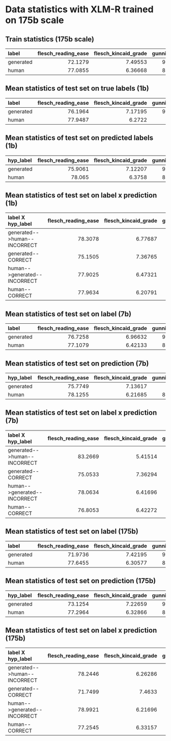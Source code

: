 # Data statistics with XLM-R trained on 175b scale 

## Train statistics (175b scale)

| label     |   flesch_reading_ease |   flesch_kincaid_grade |   gunning_fog |   automated_readability_index |   coleman_liau_index |   linsear_write_formula |   dale_chall_readability_score |   text_standard |   spache_readability |   mcalpine_eflaw |   reading_time |   syllable_count |   lexicon_count |   sentence_count |   char_count |   letter_count |   polysyllabcount |   monosyllabcount |   difficult_words |   get_avg_syllables |
|:----------|----------------------:|-----------------------:|--------------:|------------------------------:|---------------------:|------------------------:|-------------------------------:|----------------:|---------------------:|-----------------:|---------------:|-----------------:|----------------:|-----------------:|-------------:|---------------:|------------------:|------------------:|------------------:|--------------------:|
| generated |               72.1279 |                7.49553 |       9.92797 |                       9.53726 |              8.73224 |                 9.89595 |                        8.90175 |         8.76222 |              4.78386 |          24.8009 |        3.49954 |          70.1521 |         49.751  |          3.05513 |      238.222 |        232.165 |           5.13039 |           36.1388 |           9.15652 |             1.53946 |
| human     |               77.0855 |                6.36668 |       8.67867 |                       8.28842 |              8.18583 |                 8.35742 |                        9.17467 |         8.05069 |              4.47758 |          22.0537 |        3.75376 |          74.1009 |         54.1069 |          3.60962 |      255.534 |        248.537 |           4.51476 |           40.0972 |           9.61615 |             1.50254 |



## Mean statistics of test set on true labels (1b) 

| label     |   flesch_reading_ease |   flesch_kincaid_grade |   gunning_fog |   automated_readability_index |   coleman_liau_index |   linsear_write_formula |   dale_chall_readability_score |   text_standard |   spache_readability |   mcalpine_eflaw |   reading_time |   syllable_count |   lexicon_count |   sentence_count |   char_count |   letter_count |   polysyllabcount |   monosyllabcount |   difficult_words |   get_avg_syllables |
|:----------|----------------------:|-----------------------:|--------------:|------------------------------:|---------------------:|------------------------:|-------------------------------:|----------------:|---------------------:|-----------------:|---------------:|-----------------:|----------------:|-----------------:|-------------:|---------------:|------------------:|------------------:|------------------:|--------------------:|
| generated |               76.1964 |                7.17195 |       9.63688 |                       9.12992 |              7.67626 |                10.2066  |                        8.65041 |         8.40166 |              4.70376 |          26.1502 |        4.08727 |          81.4089 |         60.4203 |          3.64803 |      278.234 |        270.488 |           4.91253 |           45.8773 |           9.55383 |             1.46883 |
| human     |               77.9487 |                6.2722  |       8.6229  |                       8.23241 |              8.03126 |                 8.38806 |                        9.15689 |         7.87265 |              4.45514 |          22.1572 |        3.69595 |          72.8801 |         53.5847 |          3.58424 |      251.592 |        244.671 |           4.32507 |           39.996  |           9.24975 |             1.49542 |



## Mean statistics of test set on predicted labels (1b)

| hyp_label   |   flesch_reading_ease |   flesch_kincaid_grade |   gunning_fog |   automated_readability_index |   coleman_liau_index |   linsear_write_formula |   dale_chall_readability_score |   text_standard |   spache_readability |   mcalpine_eflaw |   reading_time |   syllable_count |   lexicon_count |   sentence_count |   char_count |   letter_count |   polysyllabcount |   monosyllabcount |   difficult_words |   get_avg_syllables |
|:------------|----------------------:|-----------------------:|--------------:|------------------------------:|---------------------:|------------------------:|-------------------------------:|----------------:|---------------------:|-----------------:|---------------:|-----------------:|----------------:|-----------------:|-------------:|---------------:|------------------:|------------------:|------------------:|--------------------:|
| generated   |               75.9061 |                7.12207 |       9.59759 |                       9.04621 |              7.72102 |                10.0318  |                        8.64357 |         8.3032  |              4.66542 |          25.7852 |        3.86555 |          77.3032 |         57.0275 |          3.52723 |      263.141 |        255.687 |           4.85626 |           43.1398 |           9.04436 |             1.47603 |
| human       |               78.065  |                6.3758  |       8.72576 |                       8.36362 |              7.9698  |                 8.65819 |                        9.12725 |         7.99032 |              4.50393 |          22.7349 |        3.90524 |          76.8451 |         56.8465 |          3.68787 |      265.839 |        258.622 |           4.41217 |           42.6533 |           9.68926 |             1.48766 |



## Mean statistics of test set on label x prediction (1b)

| label X hyp_label            |   flesch_reading_ease |   flesch_kincaid_grade |   gunning_fog |   automated_readability_index |   coleman_liau_index |   linsear_write_formula |   dale_chall_readability_score |   text_standard |   spache_readability |   mcalpine_eflaw |   reading_time |   syllable_count |   lexicon_count |   sentence_count |   char_count |   letter_count |   polysyllabcount |   monosyllabcount |   difficult_words |   get_avg_syllables |
|:-----------------------------|----------------------:|-----------------------:|--------------:|------------------------------:|---------------------:|------------------------:|-------------------------------:|----------------:|---------------------:|-----------------:|---------------:|-----------------:|----------------:|-----------------:|-------------:|---------------:|------------------:|------------------:|------------------:|--------------------:|
| generated-->human--INCORRECT |               78.3078 |                6.77687 |       9.28931 |                       8.85141 |              7.69627 |                 9.71097 |                        8.778   |         8.26875 |              4.66823 |          25.073  |        4.28947 |          84.1297 |         63.3531 |          3.75156 |      291.998 |        284.314 |           4.50469 |           48.4266 |          10.2594  |             1.45961 |
| generated--CORRECT           |               75.1505 |                7.36765 |       9.80906 |                       9.26788 |              7.66635 |                10.4522  |                        8.58721 |         8.46749 |              4.72136 |          26.6838 |        3.98711 |          80.0611 |         58.9675 |          3.59675 |      271.416 |        263.639 |           5.11455 |           44.6146 |           9.20433 |             1.4734  |
| human-->generated--INCORRECT |               77.9025 |                6.47321 |       9.03888 |                       8.46053 |              7.86546 |                 8.92131 |                        8.79247 |         7.86912 |              4.51763 |          23.4108 |        3.5444  |          70.0164 |         51.9018 |          3.34356 |      241.28  |        234.677 |           4.17382 |           39.2434 |           8.62168 |             1.48298 |
| human--CORRECT               |               77.9634 |                6.20791 |       8.48987 |                       8.15945 |              8.08429 |                 8.21753 |                        9.27343 |         7.87377 |              4.43516 |          21.7563 |        3.74441 |          73.7959 |         54.123  |          3.66122 |      254.889 |        247.868 |           4.37345 |           40.2368 |           9.45062 |             1.4994  |



## Mean statistics of test set on label (7b)

| label     |   flesch_reading_ease |   flesch_kincaid_grade |   gunning_fog |   automated_readability_index |   coleman_liau_index |   linsear_write_formula |   dale_chall_readability_score |   text_standard |   spache_readability |   mcalpine_eflaw |   reading_time |   syllable_count |   lexicon_count |   sentence_count |   char_count |   letter_count |   polysyllabcount |   monosyllabcount |   difficult_words |   get_avg_syllables |
|:----------|----------------------:|-----------------------:|--------------:|------------------------------:|---------------------:|------------------------:|-------------------------------:|----------------:|---------------------:|-----------------:|---------------:|-----------------:|----------------:|-----------------:|-------------:|---------------:|------------------:|------------------:|------------------:|--------------------:|
| generated |               76.7258 |                6.96632 |       9.41328 |                       8.81483 |              7.57691 |                 9.87694 |                        8.50872 |         8.09153 |              4.59748 |          25.6478 |        4.13872 |          82.7391 |         61.5707 |          3.90553 |      281.738 |        273.823 |           5.05384 |           47.0778 |           9.39354 |             1.47037 |
| human     |               77.1079 |                6.42133 |       8.71621 |                       8.38701 |              8.18418 |                 8.49253 |                        9.13532 |         8.01641 |              4.49203 |          22.3709 |        3.79018 |          74.9316 |         54.9156 |          3.67323 |      258.015 |        250.968 |           4.52086 |           40.9151 |           9.47726 |             1.50267 |



## Mean statistics of test set on prediction (7b)

| hyp_label   |   flesch_reading_ease |   flesch_kincaid_grade |   gunning_fog |   automated_readability_index |   coleman_liau_index |   linsear_write_formula |   dale_chall_readability_score |   text_standard |   spache_readability |   mcalpine_eflaw |   reading_time |   syllable_count |   lexicon_count |   sentence_count |   char_count |   letter_count |   polysyllabcount |   monosyllabcount |   difficult_words |   get_avg_syllables |
|:------------|----------------------:|-----------------------:|--------------:|------------------------------:|---------------------:|------------------------:|-------------------------------:|----------------:|---------------------:|-----------------:|---------------:|-----------------:|----------------:|-----------------:|-------------:|---------------:|------------------:|------------------:|------------------:|--------------------:|
| generated   |               75.7749 |                7.13617 |       9.584   |                       9.10084 |              7.83164 |                10.0139  |                        8.60368 |         8.23879 |              4.65923 |          25.8089 |        4.04983 |          80.8757 |         59.7832 |          3.76215 |      275.684 |        267.979 |           5.07991 |           45.3827 |           9.38271 |             1.48151 |
| human       |               78.1255 |                6.21685 |       8.50356 |                       8.06601 |              7.94536 |                 8.28261 |                        9.06536 |         7.85806 |              4.4221  |          22.0455 |        3.86701 |          76.5182 |         56.4774 |          3.81287 |      263.247 |        256.022 |           4.46807 |           42.4032 |           9.49263 |             1.4925  |



## Mean statistics of test set on label x prediction (7b)

| label X hyp_label            |   flesch_reading_ease |   flesch_kincaid_grade |   gunning_fog |   automated_readability_index |   coleman_liau_index |   linsear_write_formula |   dale_chall_readability_score |   text_standard |   spache_readability |   mcalpine_eflaw |   reading_time |   syllable_count |   lexicon_count |   sentence_count |   char_count |   letter_count |   polysyllabcount |   monosyllabcount |   difficult_words |   get_avg_syllables |
|:-----------------------------|----------------------:|-----------------------:|--------------:|------------------------------:|---------------------:|------------------------:|-------------------------------:|----------------:|---------------------:|-----------------:|---------------:|-----------------:|----------------:|-----------------:|-------------:|---------------:|------------------:|------------------:|------------------:|--------------------:|
| generated-->human--INCORRECT |               83.2669 |                5.41514 |       7.92305 |                       6.91322 |              6.68575 |                 7.83132 |                        8.32846 |         7.00962 |              4.14567 |          21.8514 |        3.92764 |          77.6394 |         59.988  |          4.12019 |      267.375 |        259.976 |           3.80048 |           47.3389 |           8.42548 |             1.42776 |
| generated--CORRECT           |               75.0533 |                7.36294 |       9.79431 |                       9.30104 |              7.80476 |                10.4     |                        8.55481 |         8.36816 |              4.71301 |          26.6185 |        4.19269 |          84.043  |         61.9754 |          3.85065 |      285.41  |        277.364 |           5.37431 |           47.0111 |           9.64106 |             1.48127 |
| human-->generated--INCORRECT |               78.0634 |                6.41696 |       8.91698 |                       8.46589 |              7.91688 |                 8.78948 |                        8.75865 |         7.82846 |              4.48869 |          23.2411 |        3.59673 |          70.8304 |         52.8304 |          3.48148 |      244.838 |        238.214 |           4.1462  |           40.2183 |           8.56335 |             1.48228 |
| human--CORRECT               |               76.8053 |                6.42272 |       8.65263 |                       8.36204 |              8.26882 |                 8.3985  |                        9.25459 |         8.07593 |              4.49309 |          22.0953 |        3.85144 |          76.2302 |         55.5759 |          3.73395 |      262.187 |        255.006 |           4.63951 |           41.1358 |           9.76667 |             1.50913 |



## Mean statistics of test set on label (175b)

| label     |   flesch_reading_ease |   flesch_kincaid_grade |   gunning_fog |   automated_readability_index |   coleman_liau_index |   linsear_write_formula |   dale_chall_readability_score |   text_standard |   spache_readability |   mcalpine_eflaw |   reading_time |   syllable_count |   lexicon_count |   sentence_count |   char_count |   letter_count |   polysyllabcount |   monosyllabcount |   difficult_words |   get_avg_syllables |
|:----------|----------------------:|-----------------------:|--------------:|------------------------------:|---------------------:|------------------------:|-------------------------------:|----------------:|---------------------:|-----------------:|---------------:|-----------------:|----------------:|-----------------:|-------------:|---------------:|------------------:|------------------:|------------------:|--------------------:|
| generated |               71.9736 |                7.42195 |       9.73244 |                       9.60039 |              8.95202 |                 9.64652 |                        8.95041 |         8.74114 |              4.74172 |          24.1505 |        3.49523 |          70.0226 |         49.6093 |          3.08366 |      237.934 |        232.104 |           5.07972 |           35.9124 |           9.23327 |             1.54101 |
| human     |               77.6455 |                6.30577 |       8.59693 |                       8.3     |              8.17728 |                 8.34054 |                        9.2648  |         7.98924 |              4.47913 |          22.1058 |        3.76492 |          74.0558 |         54.4667 |          3.62035 |      256.292 |        249.229 |           4.35519 |           40.6438 |           9.45303 |             1.49693 |



## Mean statistics of test set on prediction (175b)

| hyp_label   |   flesch_reading_ease |   flesch_kincaid_grade |   gunning_fog |   automated_readability_index |   coleman_liau_index |   linsear_write_formula |   dale_chall_readability_score |   text_standard |   spache_readability |   mcalpine_eflaw |   reading_time |   syllable_count |   lexicon_count |   sentence_count |   char_count |   letter_count |   polysyllabcount |   monosyllabcount |   difficult_words |   get_avg_syllables |
|:------------|----------------------:|-----------------------:|--------------:|------------------------------:|---------------------:|------------------------:|-------------------------------:|----------------:|---------------------:|-----------------:|---------------:|-----------------:|----------------:|-----------------:|-------------:|---------------:|------------------:|------------------:|------------------:|--------------------:|
| generated   |               73.1254 |                7.22659 |       9.59261 |                       9.45211 |              8.82518 |                  9.4818 |                        8.9934  |         8.63171 |              4.70565 |          23.9166 |        3.46179 |          68.9851 |         49.2981 |          3.08258 |      235.659 |        229.747 |           4.83815 |           35.9711 |           9.04294 |             1.53243 |
| human       |               77.2964 |                6.32866 |       8.53394 |                       8.21052 |              8.18034 |                  8.2738 |                        9.27599 |         7.97219 |              4.47004 |          21.9661 |        3.87747 |          76.526  |         56.0677 |          3.74849 |      263.952 |        256.718 |           4.53809 |           41.6735 |           9.78356 |             1.49909 |



## Mean statistics of test set on label x prediction (175b)

| label X hyp_label            |   flesch_reading_ease |   flesch_kincaid_grade |   gunning_fog |   automated_readability_index |   coleman_liau_index |   linsear_write_formula |   dale_chall_readability_score |   text_standard |   spache_readability |   mcalpine_eflaw |   reading_time |   syllable_count |   lexicon_count |   sentence_count |   char_count |   letter_count |   polysyllabcount |   monosyllabcount |   difficult_words |   get_avg_syllables |
|:-----------------------------|----------------------:|-----------------------:|--------------:|------------------------------:|---------------------:|------------------------:|-------------------------------:|----------------:|---------------------:|-----------------:|---------------:|-----------------:|----------------:|-----------------:|-------------:|---------------:|------------------:|------------------:|------------------:|--------------------:|
| generated-->human--INCORRECT |               78.2446 |                6.26286 |       8.86971 |                       7.74571 |              7.79029 |                 8.42031 |                        8.23257 |         7.54286 |              4.42114 |          22.5829 |        3.39486 |          67.8857 |         50.3714 |          3.42857 |      231.086 |        225.457 |           4.22857 |           38.4286 |           8.17143 |             1.47119 |
| generated--CORRECT           |               71.7499 |                7.4633  |       9.76322 |                       9.66656 |              8.99347 |                 9.69027 |                        8.97602 |         8.78389 |              4.75316 |          24.2064 |        3.49881 |          70.0989 |         49.5821 |          3.07136 |      238.178 |        232.341 |           5.11009 |           35.8226 |           9.27115 |             1.5435  |
| human-->generated--INCORRECT |               78.9921 |                6.21696 |       8.86491 |                       8.53739 |              8.10739 |                 8.59262 |                        9.06752 |         7.98261 |              4.503   |          22.6804 |        3.30391 |          64.2348 |         48.087  |          3.13043 |      224.913 |        218.683 |           3.67826 |           36.6043 |           8.06957 |             1.48524 |
| human--CORRECT               |               77.2545 |                6.33157 |       8.5191  |                       8.23106 |              8.19758 |                 8.26733 |                        9.3221  |         7.99116 |              4.4722  |          21.9389 |        3.8988  |          76.9078 |         56.3194 |          3.76263 |      265.404 |        258.1   |           4.55177 |           41.8169 |           9.8548  |             1.50033 |

